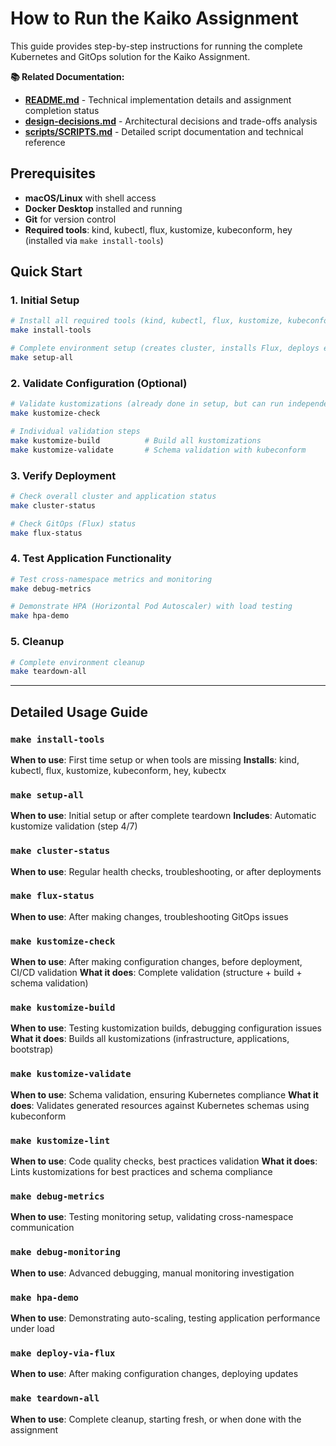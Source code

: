 # How to Run the Kaiko Assignment

This guide provides step-by-step instructions for running the complete Kubernetes and GitOps solution for the Kaiko Assignment.

**📚 Related Documentation:**
- **[README.md](../README.md)** - Technical implementation details and assignment completion status
- **[design-decisions.md](../design-decisions.md)** - Architectural decisions and trade-offs analysis
- **[scripts/SCRIPTS.md](SCRIPTS.md)** - Detailed script documentation and technical reference

## Prerequisites

- **macOS/Linux** with shell access
- **Docker Desktop** installed and running
- **Git** for version control
- **Required tools**: kind, kubectl, flux, kustomize, kubeconform, hey (installed via `make install-tools`)

## Quick Start

### 1. Initial Setup
```bash
# Install all required tools (kind, kubectl, flux, kustomize, kubeconform, hey)
make install-tools

# Complete environment setup (creates cluster, installs Flux, deploys everything)
make setup-all
```

### 2. Validate Configuration (Optional)
```bash
# Validate kustomizations (already done in setup, but can run independently)
make kustomize-check

# Individual validation steps
make kustomize-build          # Build all kustomizations
make kustomize-validate       # Schema validation with kubeconform
```

### 3. Verify Deployment
```bash
# Check overall cluster and application status
make cluster-status

# Check GitOps (Flux) status
make flux-status
```

### 4. Test Application Functionality
```bash
# Test cross-namespace metrics and monitoring
make debug-metrics

# Demonstrate HPA (Horizontal Pod Autoscaler) with load testing
make hpa-demo
```

### 5. Cleanup
```bash
# Complete environment cleanup
make teardown-all
```

---

## Detailed Usage Guide

### `make install-tools`
**When to use**: First time setup or when tools are missing
**Installs**: kind, kubectl, flux, kustomize, kubeconform, hey, kubectx

### `make setup-all`
**When to use**: Initial setup or after complete teardown
**Includes**: Automatic kustomize validation (step 4/7)

### `make cluster-status`
**When to use**: Regular health checks, troubleshooting, or after deployments

### `make flux-status`
**When to use**: After making changes, troubleshooting GitOps issues

### `make kustomize-check`
**When to use**: After making configuration changes, before deployment, CI/CD validation
**What it does**: Complete validation (structure + build + schema validation)

### `make kustomize-build`
**When to use**: Testing kustomization builds, debugging configuration issues
**What it does**: Builds all kustomizations (infrastructure, applications, bootstrap)

### `make kustomize-validate`
**When to use**: Schema validation, ensuring Kubernetes compliance
**What it does**: Validates generated resources against Kubernetes schemas using kubeconform

### `make kustomize-lint`
**When to use**: Code quality checks, best practices validation
**What it does**: Lints kustomizations for best practices and schema compliance

### `make debug-metrics`
**When to use**: Testing monitoring setup, validating cross-namespace communication

### `make debug-monitoring`
**When to use**: Advanced debugging, manual monitoring investigation

### `make hpa-demo`
**When to use**: Demonstrating auto-scaling, testing application performance under load

### `make deploy-via-flux`
**When to use**: After making configuration changes, deploying updates

### `make teardown-all`
**When to use**: Complete cleanup, starting fresh, or when done with the assignment
